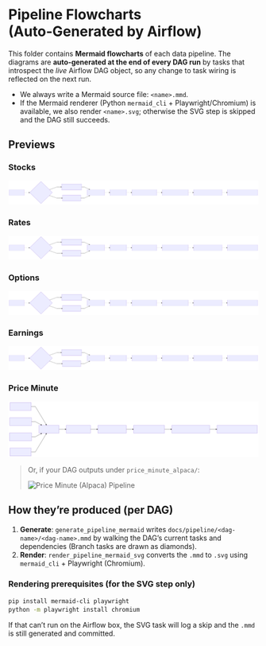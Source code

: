 # Pipeline Flowcharts (Auto‑Generated by Airflow)

This folder contains **Mermaid flowcharts** of each data pipeline. The diagrams are **auto‑generated at the end of every DAG run** by tasks that introspect the *live* Airflow DAG object, so any change to task wiring is reflected on the next run.

- We always write a Mermaid source file: `<name>.mmd`.
- If the Mermaid renderer (Python `mermaid_cli` + Playwright/Chromium) is available, we also render `<name>.svg`; otherwise the SVG step is skipped and the DAG still succeeds.

## Previews

### Stocks
![Stocks Pipeline](stocks/stocks.svg)

### Rates
![Rates Pipeline](rates/rates.svg)

### Options
![Options Pipeline](options/options.svg)

### Earnings
![Earnings Pipeline](earnings/earnings.svg)

### Price Minute
![Price Minute Pipeline](price_minute/price_minute.svg)

> Or, if your DAG outputs under `price_minute_alpaca/`:
>
> ![Price Minute (Alpaca) Pipeline](price_minute_alpaca/price_minute_alpaca.svg)

## How they’re produced (per DAG)

1. **Generate**: `generate_pipeline_mermaid` writes `docs/pipeline/<dag-name>/<dag-name>.mmd` by walking the DAG’s current tasks and dependencies (Branch tasks are drawn as diamonds).
2. **Render**: `render_pipeline_mermaid_svg` converts the `.mmd` to `.svg` using `mermaid_cli` + Playwright (Chromium).

### Rendering prerequisites (for the SVG step only)

```bash
pip install mermaid-cli playwright
python -m playwright install chromium
```

If that can’t run on the Airflow box, the SVG task will log a skip and the `.mmd` is still generated and committed.
